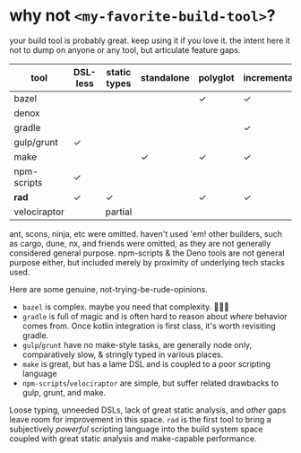 # why not `<my-favorite-build-tool>`?

your build tool is probably great. keep using it if you love it. the intent here
it not to dump on anyone or any tool, but articulate feature gaps.

| tool         | DSL-less | static types | standalone | polyglot | incremental | debug-able | beautiful | dependency manager |
| ------------ | -------- | ------------ | ---------- | -------- | ----------- | ---------- | --------- | ------------------ |
| bazel        |          |              |            | ✓        | ✓           |            |           |                    |
| denox        |          |              |            |          |             |            |           |                    |
| gradle       |          |              |            |          | ✓           |            | ✓         | ✓                  |
| gulp/grunt   | ✓        |              |            |          |             | ✓          | ✓         |                    |
| make         |          |              | ✓          | ✓        | ✓           |            |           |                    |
| npm-scripts  | ✓        |              |            |          |             |            |           | ✓                  |
| **rad**      | ✓        | ✓            |            | ✓        | ✓           | (soon!)    | ✓         |                    |
| velociraptor |          | partial      |            |          |             |            |           | partial            |

ant, scons, ninja, etc were omitted. haven't used 'em! other builders, such as
cargo, dune, nx, and friends were omitted, as they are not generally considered
general purpose. npm-scripts & the Deno tools are not general purpose either,
but included merely by proximity of underlying tech stacks used.

Here are some genuine, not-trying-be-rude-opinions.

- `bazel` is complex. maybe you need that complexity. 🤷🏻‍♀️
- `gradle` is full of magic and is often hard to reason about _where_ behavior
  comes from. Once kotlin integration is first class, it's worth revisiting
  gradle.
- `gulp`/`grunt` have no make-style tasks, are generally node only,
  comparatively slow, & stringly typed in various places.
- `make` is great, but has a lame DSL and is coupled to a poor scripting
  language
- `npm-scripts`/`velociraptor` are simple, but suffer related drawbacks to gulp,
  grunt, and make.

Loose typing, unneeded DSLs, lack of great static analysis, and _other_ gaps
leave room for improvement in this space. `rad` is the first tool to bring a
subjectively _powerful_ scripting language into the build system space coupled
with great static analysis and make-capable performance.
